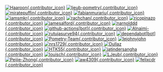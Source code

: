 [![Haaroon](https://avatars.githubusercontent.com/u/7131194?v=4){.contributor_icon}](https://github.com/Haaroon)
[![ljeub-pometry](https://avatars.githubusercontent.com/u/97447091?v=4){.contributor_icon}](https://github.com/ljeub-pometry)
[![miratepuffin](https://avatars.githubusercontent.com/u/6665739?v=4){.contributor_icon}](https://github.com/miratepuffin)
[![fabianmurariu](https://avatars.githubusercontent.com/u/2404621?v=4){.contributor_icon}](https://github.com/fabianmurariu)
[![iamsmkr](https://avatars.githubusercontent.com/u/4599890?v=4){.contributor_icon}](https://github.com/iamsmkr)
[![rachchan](https://avatars.githubusercontent.com/u/25484244?v=4){.contributor_icon}](https://github.com/rachchan)
[![ricopinazo](https://avatars.githubusercontent.com/u/38461987?v=4){.contributor_icon}](https://github.com/ricopinazo)
[![jamesalford](https://avatars.githubusercontent.com/u/7249162?v=4){.contributor_icon}](https://github.com/jamesalford)
[![narnolddd](https://avatars.githubusercontent.com/u/33124479?v=4){.contributor_icon}](https://github.com/narnolddd)
[![github-actions[bot]](https://avatars.githubusercontent.com/in/15368?v=4){.contributor_icon}](https://github.com/apps/github-actions)
[![Alnaimi-](https://avatars.githubusercontent.com/u/5095706?v=4){.contributor_icon}](https://github.com/Alnaimi-)
[![rutujasurve94](https://avatars.githubusercontent.com/u/9448002?v=4){.contributor_icon}](https://github.com/rutujasurve94)
[![dependabot[bot]](https://avatars.githubusercontent.com/in/29110?v=4){.contributor_icon}](https://github.com/apps/dependabot)
[![Pometry-Team](https://avatars.githubusercontent.com/u/100171847?v=4){.contributor_icon}](https://github.com/Pometry-Team)
[![lejohnyjohn](https://avatars.githubusercontent.com/u/45882172?v=4){.contributor_icon}](https://github.com/lejohnyjohn)
[![nrs1729](https://avatars.githubusercontent.com/u/51863168?v=4){.contributor_icon}](https://github.com/nrs1729)
[![Dullaz](https://avatars.githubusercontent.com/u/14945612?v=4){.contributor_icon}](https://github.com/Dullaz)
[![HTK55](https://avatars.githubusercontent.com/u/80215162?v=4){.contributor_icon}](https://github.com/HTK55)
[![jatindersangha](https://avatars.githubusercontent.com/u/62962154?v=4){.contributor_icon}](https://github.com/jatindersangha)
[![louisch](https://avatars.githubusercontent.com/u/772346?v=4){.contributor_icon}](https://github.com/louisch)
[![LJeub](https://avatars.githubusercontent.com/u/7434177?v=4){.contributor_icon}](https://github.com/LJeub)
[![Peijie-Zhong](https://avatars.githubusercontent.com/u/111187839?v=4){.contributor_icon}](https://github.com/Peijie-Zhong)
[![aw4309](https://avatars.githubusercontent.com/u/113125857?v=4){.contributor_icon}](https://github.com/aw4309)
[![felixcdr](https://avatars.githubusercontent.com/u/68109569?v=4){.contributor_icon}](https://github.com/felixcdr)
